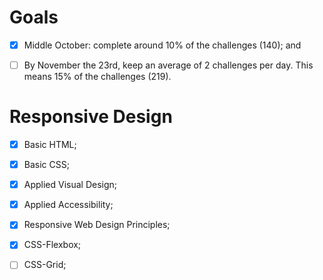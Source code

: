 # Goals

- [X] Middle October: complete around 10% of the challenges (140); and

- [ ] By November the 23rd, keep an average of 2 challenges per day. This means 15% of the challenges (219).


# Responsive Design

- [x] Basic HTML;

- [x] Basic CSS;

- [x] Applied Visual Design;

- [x] Applied Accessibility;

- [x] Responsive Web Design Principles;

- [X] CSS-Flexbox;

- [ ] CSS-Grid;

